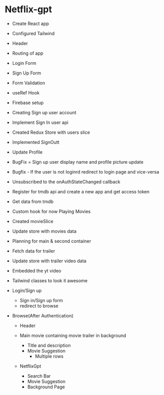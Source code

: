 # Netflix-gpt


- Create React app
- Configured Tailwind
- Header
- Routing of app
- Login Form
- Sign Up Form
- Form Validation
- useRef Hook
- Firebase setup
- Creating Sign up user account
- Implement Sign In user api
- Created Redux Store with users slice
- Implemented SignOutt
- Update Profile
- BugFix = Sign up user display name and profile picture update
- Bugfix - If the user is not loginrd redirect to login page and vice-versa
- Unsubscribed to the onAuthStateChanged callback
- Register for tmdb api and  create a new app and get access token
- Get data from tmdb
- Custom hook for now Playing Movies
- Created movieSlice
- Update store with movies data
- Planning for main & second container
- Fetch data for trailer
- Update store with trailer video data
- Embedded the yt video
- Tailwind classes to look it awesome


- Login/Sign up
  - Sign in/Sign up form
  - redirect to browse

- Browse(After Authentication)
    - Header
    - Main movie containing movie trailer in background 
        - Title and description
        - Movie Suggestion
            - Multiple rows

    - NetflixGpt
        - Search Bar
        - Movie Suggestion
        - Background Page
